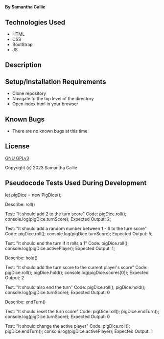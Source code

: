 # 

#### By **Samantha Callie**

#### 

## Technologies Used

* HTML
* CSS
* BootStrap
* JS

## Description



## Setup/Installation Requirements

* Clone repository
* Navigate to the top level of the directory
* Open index.html in your browser

## Known Bugs

* There are no known bugs at this time

## License

[GNU GPLv3](https://choosealicense.com/licenses/agpl-3.0/)

Copyright (c) 2023 Samantha Callie

## Pseudocode Tests Used During Development

let pigDice = new PigDice();

Describe: roll()

Test: "It should add 2 to the turn score"
Code:
pigDice.roll();
console.log(pigDice.turnScore);
Expected Output: 2;

Test: "It should add a random number between 1 - 6 to the turn score"
Code:
pigDice.roll();
console.log(pigDice.turnScore);
Expected Output: 5;

Test: "It should end the turn if it rolls a 1"
Code:
pigDice.roll();
console.log(pigDice.activePlayer);
Expected Output: 1;

Describe: hold()

Test: "It should add the turn score to the current player's score"
Code:
pigDice.roll();
pigDice.hold();
console.log(pigDice.scores[0]);
Expected Output: 2

Test: "It should also end the turn"
Code:
pigDice.roll();
pigDice.hold();
console.log(pigDice.turnScore);
Expected Output: 0

Describe: endTurn()

Test: "It should reset the turn score"
Code:
pigDice.roll();
pigDice.endTurn();
console.log(pigDice.turnScore);
Expected Output: 0

Test: "It should change the active player"
Code:
pigDice.roll();
pigDice.endTurn();
console.log(pigDice.activePlayer);
Expected Output: 1